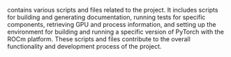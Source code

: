contains various scripts and files related to the project. It includes scripts for building and generating documentation, running tests for specific components, retrieving GPU and process information, and setting up the environment for building and running a specific version of PyTorch with the ROCm platform. These scripts and files contribute to the overall functionality and development process of the project.